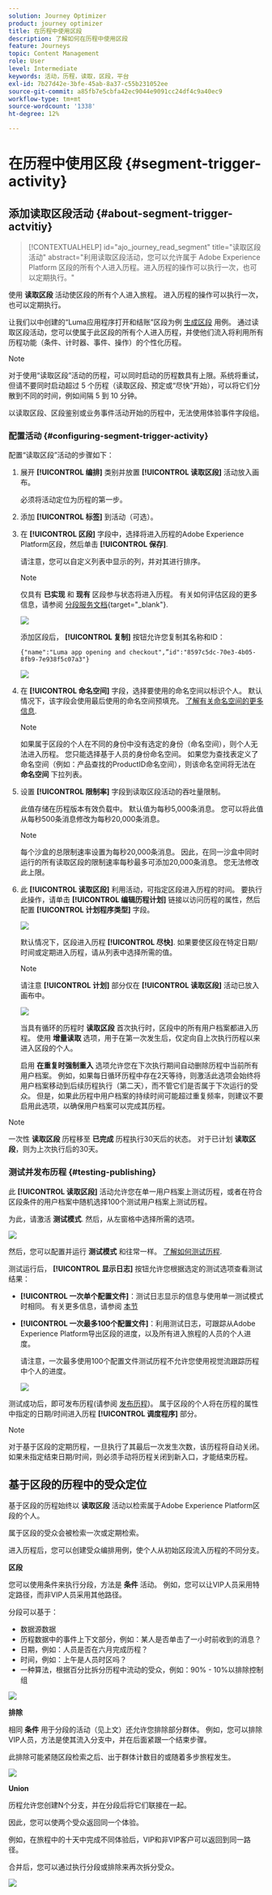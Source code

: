 ```yaml
---
solution: Journey Optimizer
product: journey optimizer
title: 在历程中使用区段
description: 了解如何在历程中使用区段
feature: Journeys
topic: Content Management
role: User
level: Intermediate
keywords: 活动，历程，读取，区段，平台
exl-id: 7b27d42e-3bfe-45ab-8a37-c55b231052ee
source-git-commit: a85fb7e5cbfa42ec9044e9091cc24df4c9a40ec9
workflow-type: tm+mt
source-wordcount: '1338'
ht-degree: 12%

---
```


# 在历程中使用区段 {#segment-trigger-activity}

## 添加读取区段活动 {#about-segment-trigger-actvitiy}

>[!CONTEXTUALHELP]
>id="ajo_journey_read_segment"
>title="读取区段活动"
>abstract="利用读取区段活动，您可以允许属于 Adobe Experience Platform 区段的所有个人进入历程。进入历程的操作可以执行一次，也可以定期执行。"

使用 **读取区段** 活动使区段的所有个人进入旅程。 进入历程的操作可以执行一次，也可以定期执行。

让我们以中创建的“Luma应用程序打开和结账”区段为例 [生成区段](../segment/about-segments.md) 用例。 通过读取区段活动，您可以使属于此区段的所有个人进入历程，并使他们流入将利用所有历程功能（条件、计时器、事件、操作）的个性化历程。

>[!NOTE]
>
>对于使用“读取区段”活动的历程，可以同时启动的历程数具有上限。系统将重试，但请不要同时启动超过 5 个历程（读取区段、预定或“尽快”开始），可以将它们分散到不同的时间，例如间隔 5 到 10 分钟。
>
>以读取区段、区段鉴别或业务事件活动开始的历程中，无法使用体验事件字段组。

### 配置活动 {#configuring-segment-trigger-activity}

配置“读取区段”活动的步骤如下：

1. 展开 **[!UICONTROL 编排]** 类别并放置 **[!UICONTROL 读取区段]** 活动放入画布。

   必须将活动定位为历程的第一步。

1. 添加 **[!UICONTROL 标签]** 到活动（可选）。

1. 在 **[!UICONTROL 区段]** 字段中，选择将进入历程的Adobe Experience Platform区段，然后单击 **[!UICONTROL 保存]**.

   请注意，您可以自定义列表中显示的列，并对其进行排序。

   >[!NOTE]
   >
   >仅具有 **已实现** 和 **现有** 区段参与状态将进入历程。 有关如何评估区段的更多信息，请参阅 [分段服务文档](https://experienceleague.adobe.com/docs/experience-platform/segmentation/tutorials/evaluate-a-segment.html#interpret-segment-results){target="_blank"}.

   ![](assets/read-segment-selection.png)

   添加区段后， **[!UICONTROL 复制]** 按钮允许您复制其名称和ID：

   `{"name":"Luma app opening and checkout",”id":"8597c5dc-70e3-4b05-8fb9-7e938f5c07a3"}`

   ![](assets/read-segment-copy.png)

1. 在 **[!UICONTROL 命名空间]** 字段，选择要使用的命名空间以标识个人。 默认情况下，该字段会使用最后使用的命名空间预填充。 [了解有关命名空间的更多信息](../event/about-creating.md#select-the-namespace).

   >[!NOTE]
   >
   >如果属于区段的个人在不同的身份中没有选定的身份（命名空间），则个人无法进入历程。 您只能选择基于人员的身份命名空间。 如果您为查找表定义了命名空间（例如：产品查找的ProductID命名空间），则该命名空间将无法在 **命名空间** 下拉列表。

1. 设置 **[!UICONTROL 限制率]** 字段到读取区段活动的吞吐量限制。

   此值存储在历程版本有效负载中。 默认值为每秒5,000条消息。 您可以将此值从每秒500条消息修改为每秒20,000条消息。

   >[!NOTE]
   >
   >每个沙盒的总限制速率设置为每秒20,000条消息。 因此，在同一沙盒中同时运行的所有读取区段的限制速率每秒最多可添加20,000条消息。 您无法修改此上限。

1. 此 **[!UICONTROL 读取区段]** 利用活动，可指定区段进入历程的时间。 要执行此操作，请单击 **[!UICONTROL 编辑历程计划]** 链接以访问历程的属性，然后配置 **[!UICONTROL 计划程序类型]** 字段。

   ![](assets/read-segment-schedule.png)

   默认情况下，区段进入历程 **[!UICONTROL 尽快]**. 如果要使区段在特定日期/时间或定期进入历程，请从列表中选择所需的值。

   >[!NOTE]
   >
   >请注意 **[!UICONTROL 计划]** 部分仅在 **[!UICONTROL 读取区段]** 活动已放入画布中。

   ![](assets/read-segment-schedule-list.png)

   当具有循环的历程时 **读取区段** 首次执行时，区段中的所有用户档案都进入历程。 使用 **增量读取** 选项，用于在第一次发生后，仅定向自上次执行历程以来进入区段的个人。

   启用 **在重复时强制重入** 选项允许您在下次执行期间自动删除历程中当前所有用户档案。 例如，如果每日循环历程中存在2天等待，则激活此选项会始终将用户档案移动到后续历程执行（第二天），而不管它们是否属于下次运行的受众。 但是，如果此历程中用户档案的持续时间可能超过重复频率，则建议不要启用此选项，以确保用户档案可以完成其历程。

<!--

### Segment filters {#segment-filters}

[!CONTEXTUALHELP]
>id="jo_segment_filters"
>title="About segment filters"
>abstract="You can choose to target only the individuals who entered or exited a specific segment during a specific time window. For example, you can decide to only retrieve all the customers who entered the VIP segment since last week."

You can choose to target only the individuals who entered or exited a specific segment during a specific time window. For example, you can decide to only retrieve all the customers who entered the VIP segment since last week. Only the new VIP customers will be targeted. All the customers who were already part of the VIP segment before will be excluded.

To activate this mode, click the **Segment Filters** toggle. Two fields are displayed:

**Segment membership**: choose whether you want to listen to segment entrances or exits. 

**Lookback window**: define when you want to start to listen to entrances or exits. This lookback window is expressed in hours, starting from the moment the journey is triggered.  If you set this duration to 0, the journey will target all members of the segment. For recurring journeys, it will take into account all entrances/exits since the last time the journey was triggered.

-->

>[!NOTE]
>
>一次性 **读取区段** 历程移至 **已完成** 历程执行30天后的状态。 对于已计划 **读取区段**，则为上次执行后的30天。

### 测试并发布历程 {#testing-publishing}

此 **[!UICONTROL 读取区段]** 活动允许您在单一用户档案上测试历程，或者在符合区段条件的用户档案中随机选择100个测试用户档案上测试历程。

为此，请激活 **测试模式**. 然后，从左窗格中选择所需的选项。

![](assets/read-segment-test-mode.png)

然后，您可以配置并运行 **测试模式** 和往常一样。 [了解如何测试历程](testing-the-journey.md).

测试运行后， **[!UICONTROL 显示日志]** 按钮允许您根据选定的测试选项查看测试结果：

* **[!UICONTROL 一次单个配置文件]**：测试日志显示的信息与使用单一测试模式时相同。 有关更多信息，请参阅 [本节](testing-the-journey.md#viewing_logs)

* **[!UICONTROL 一次最多100个配置文件]**：利用测试日志，可跟踪从Adobe Experience Platform导出区段的进度，以及所有进入旅程的人员的个人进度。

  请注意，一次最多使用100个配置文件测试历程不允许您使用视觉流跟踪历程中个人的进度。

  ![](assets/read-segment-log.png)

测试成功后，即可发布历程(请参阅 [发布历程](publishing-the-journey.md))。 属于区段的个人将在历程的属性中指定的日期/时间进入历程 **[!UICONTROL 调度程序]** 部分。

>[!NOTE]
>
>对于基于区段的定期历程，一旦执行了其最后一次发生次数，该历程将自动关闭。 如果未指定结束日期/时间，则必须手动将历程关闭到新入口，才能结束历程。

## 基于区段的历程中的受众定位

基于区段的历程始终以 **读取区段** 活动以检索属于Adobe Experience Platform区段的个人。

属于区段的受众会被检索一次或定期检索。

进入历程后，您可以创建受众编排用例，使个人从初始区段流入历程的不同分支。

**区段**

您可以使用条件来执行分段，方法是 **条件** 活动。 例如，您可以让VIP人员采用特定路径，而非VIP人员采用其他路径。

分段可以基于：

* 数据源数据
* 历程数据中的事件上下文部分，例如：某人是否单击了一小时前收到的消息？
* 日期，例如：人员是否在六月完成历程？
* 时间，例如：上午是人员时区吗？
* 一种算法，根据百分比拆分历程中流动的受众，例如：90% - 10%以排除控制组

![](assets/read-segment-audience1.png)

**排除**

相同 **条件** 用于分段的活动（见上文）还允许您排除部分群体。 例如，您可以排除VIP人员，方法是使其流入分支中，并在后面紧跟一个结束步骤。

此排除可能紧随区段检索之后、出于群体计数目的或随着多步旅程发生。

![](assets/read-segment-audience2.png)

**Union**

历程允许您创建N个分支，并在分段后将它们联接在一起。

因此，您可以使两个受众返回同一个体验。

例如，在旅程中的十天中完成不同体验后，VIP和非VIP客户可以返回到同一路径。

合并后，您可以通过执行分段或排除来再次拆分受众。

![](assets/read-segment-audience3.png)
